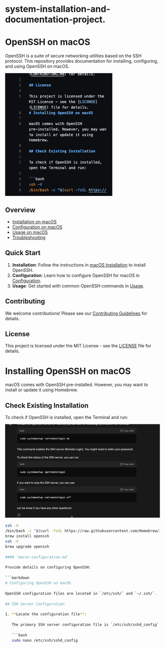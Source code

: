 # system-installation-and-documentation-project.
# OpenSSH on macOS

OpenSSH is a suite of secure networking utilities based on the SSH protocol. This repository provides documentation for installing, configuring, and using OpenSSH on macOS.

![alttext](image2.png)

## Overview

- [Installation on macOS](docs/macos-installation.md)
- [Configuration on macOS](docs/macos-configuration.md)
- [Usage on macOS](docs/macos-usage.md)
- [Troubleshooting](docs/troubleshooting.md)

## Quick Start

1. **Installation**: Follow the instructions in [macOS Installation](docs/macos-installation.md) to install OpenSSH.
2. **Configuration**: Learn how to configure OpenSSH for macOS in [Configuration](docs/macos-configuration.md).
3. **Usage**: Get started with common OpenSSH commands in [Usage](docs/macos-usage.md).

## Contributing

We welcome contributions! Please see our [Contributing Guidelines](CONTRIBUTING.md) for details.

## License

This project is licensed under the MIT License - see the [LICENSE](LICENSE) file for details.
# Installing OpenSSH on macOS

macOS comes with OpenSSH pre-installed. However, you may want to install or update it using Homebrew. 

## Check Existing Installation



To check if OpenSSH is installed, open the Terminal and run:

![](openssh.png)
```bash
ssh -V
/bin/bash -c "$(curl -fsSL https://raw.githubusercontent.com/Homebrew/install/HEAD/install.sh)"
brew install openssh
ssh -V
brew upgrade openssh

#### `macos-configuration.md`

Provide details on configuring OpenSSH:

```markdown
# Configuring OpenSSH on macOS

OpenSSH configuration files are located in `/etc/ssh/` and `~/.ssh/`.

## SSH Server Configuration

1. **Locate the configuration file**:

   The primary SSH server configuration file is `/etc/ssh/sshd_config`. You can edit this file using a text editor like `nano` or `vim`.

   ```bash
   sudo nano /etc/ssh/sshd_config
